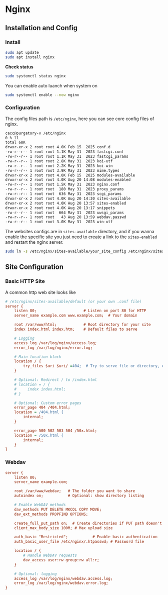 # Nginx

## Installation and Config

### **Install**

```bash
sudo apt update
sudo apt install nginx
```

**Check status**

```bash
sudo systemctl status nginx
```

You can enable auto luanch when system on

```bash
sudo systemctl enable --now nginx
```

### **Configuration**

The config files path is `/etc/nginx`, here you can see core config files of nginx.

```bash
cacc@purgatory-v /etc/nginx
0 % ll
total 68K
drwxr-xr-x 2 root root 4.0K Feb 15  2025 conf.d
-rw-r--r-- 1 root root 1.1K May 31  2023 fastcgi.conf
-rw-r--r-- 1 root root 1.1K May 31  2023 fastcgi_params
-rw-r--r-- 1 root root 2.8K May 31  2023 koi-utf
-rw-r--r-- 1 root root 2.2K May 31  2023 koi-win
-rw-r--r-- 1 root root 3.9K May 31  2023 mime.types
drwxr-xr-x 2 root root 4.0K Feb 15  2025 modules-available
drwxr-xr-x 2 root root 4.0K Aug 20 14:08 modules-enabled
-rw-r--r-- 1 root root 1.5K May 31  2023 nginx.conf
-rw-r--r-- 1 root root  180 May 31  2023 proxy_params
-rw-r--r-- 1 root root  636 May 31  2023 scgi_params
drwxr-xr-x 2 root root 4.0K Aug 20 14:30 sites-available
drwxr-xr-x 2 root root 4.0K Aug 20 13:57 sites-enabled
drwxr-xr-x 2 root root 4.0K Aug 20 13:17 snippets
-rw-r--r-- 1 root root  664 May 31  2023 uwsgi_params
-rw-r--r-- 1 root root   43 Aug 20 13:59 webdav.passwd
-rw-r--r-- 1 root root 3.0K May 31  2023 win-utf
```

The websites configs are in `sites-available` directory, and if you wanna enable the specific site you just need to create a link to the `sites-enabled` and restart the nginx server.

```bash
sudo ln -s /etc/nginx/sites-available/your_site_config /etc/nginx/sites-enabled/
```



## Site Configuration

### Basic HTTP Site

A common http web site looks like

```ini
# /etc/nginx/sites-available/default (or your own .conf file)
server {
    listen 80;                     # Listen on port 80 for HTTP
    server_name example.com www.example.com;  # Your domain

    root /var/www/html;            # Root directory for your site
    index index.html index.htm;    # Default files to serve

    # Logging
    access_log /var/log/nginx/access.log;
    error_log /var/log/nginx/error.log;

    # Main location block
    location / {
        try_files $uri $uri/ =404;  # Try to serve file or directory, else 404
    }

    # Optional: Redirect / to /index.html
    # location = / {
    #     index index.html;
    # }

    # Optional: Custom error pages
    error_page 404 /404.html;
    location = /404.html {
        internal;
    }

    error_page 500 502 503 504 /50x.html;
    location = /50x.html {
        internal;
    }
}
```

### Webdav

```ini
server {
    listen 80;
    server_name example.com;

    root /var/www/webdav;   # The folder you want to share
    autoindex on;           # Optional: show directory listing

    # Enable WebDAV methods
    dav_methods PUT DELETE MKCOL COPY MOVE;
    dav_ext_methods PROPFIND OPTIONS;

    create_full_put_path on;  # Create directories if PUT path doesn't exist
    client_max_body_size 100M; # Max upload size

    auth_basic "Restricted";           # Enable basic authentication
    auth_basic_user_file /etc/nginx/.htpasswd; # Password file

    location / {
        # Handle WebDAV requests
        dav_access user:rw group:rw all:r;
    }

    # Optional: logging
    access_log /var/log/nginx/webdav.access.log;
    error_log /var/log/nginx/webdav.error.log;
}

```

